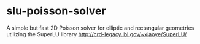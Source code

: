 slu-poisson-solver
==================

A simple but fast 2D Poisson solver for elliptic and rectangular geometries utilizing the SuperLU library http://crd-legacy.lbl.gov/~xiaoye/SuperLU/
